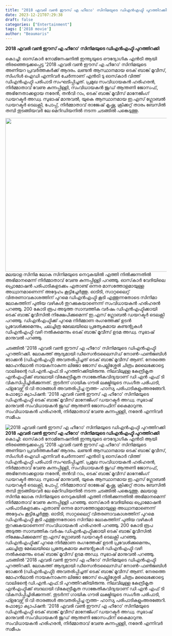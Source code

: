 ```yaml
---
title: "2018 എവരി വണ്‍ ഈസ് എ ഹീറോ' സിനിമയുടെ ഡിഎന്‍എഫ്ടി പുറത്തിറക്കി"
date: 2023-12-21T07:29:38
draft: false
categories: ["Entertainment"]
tags: ['2018 movie']
author: "Beaumaris"
---
```


<strong>2018 എവരി വണ്‍ ഈസ് എ ഹീറോ' സിനിമയുടെ ഡിഎന്‍എഫ്ടി പുറത്തിറക്കി</strong>

കൊച്ചി: ഓസ്‌കാര്‍ നോമിനേഷനില്‍ ഇന്ത്യയുടെ ഔദ്യോഗിക എന്‍ട്രി ആയി തിരഞ്ഞെടുക്കപ്പെട്ട '2018 എവരി വണ്‍ ഈസ് എ ഹീറോ' സിനിമയുടെ അണിയറ പ്രവര്‍ത്തകര്‍ക്ക് ആദരം. ലണ്ടന്‍ ആസ്ഥാനമായ ടെക് ബാങ്ക് മൂവീസ്, സിംഗിള്‍ ഐഡി എന്നിവര്‍ ചേര്‍ന്നാണ് എന്‍ട്രി ടു ഓസ്‌കാര്‍ വിത്ത് ഡിഎന്‍എഫ്ടി പരിപാടി സംഘടിപ്പിച്ചത്. പ്രമുഖ സംവിധായകന്‍ ഹരിഹരന്‍, നിര്‍മ്മാതാവ് വേണു കുന്നപ്പിള്ളി, സംവിധായകന്‍ ജൂഡ് ആന്തണി ജോസഫ്, അഭിനേതാക്കളായ നരേന്‍, തന്‍വി റാം, ടെക് ബാങ്ക് മൂവീസ് മാനേജിംഗ് ഡയറക്ടര്‍ അഡ്വ. സുഭാഷ് മാനുവല്‍, യുകെ ആസ്ഥാനമായ ഇ.എസ് ഗ്ലോബല്‍ ഡയറക്ടര്‍ ടെലക്സി, പോപ്പ്, നിര്‍മ്മാതാവ് രാജേഷ് കൃഷ്ണ, ക്രിക്കറ്റ് താരം ബേസില്‍ തമ്പി തുടങ്ങിയവര്‍ ലേ മെറിഡിയനില്‍ നടന്ന ചടങ്ങില്‍ പങ്കെടുത്തു.

<img class="alignnone size-full wp-image-435010" src="https://cdn.boolokam.com/articles/2023/12/DQDDFFF.jpg" alt="" width="720" height="480" />മലയാള സിനിമ ലോക സിനിമയുടെ നെറുകയില്‍ എത്തി നില്‍ക്കുന്നതില്‍ അഭിമാനമെന്ന് നിര്‍മ്മാതാവ് വേണു കുന്നപ്പിള്ളി പറഞ്ഞു. ഓസ്‌കാര്‍ വേദിയിലെ പ്രൊമോഷന്‍ പരിപാടികളടക്കം എതാണ്ട് ഒന്നര മാസത്തോളമായുള്ള അധ്വാനമാണെന്ന് അദ്ദേഹം കൂട്ടിച്ചേര്‍ത്തു. ഓടിടി, സാറ്റലൈറ്റ് വിതരണാവകാശത്തിന് പുറമെ ഡിഎന്‍എഫ്ടി കൂടി എത്തുന്നതോടെ സിനിമാ ലോകത്തിന് പുതിയ വഴികള്‍ തുറക്കുകയാണെന്ന് സംവിധായകന്‍ ഹരിഹരന്‍ പറഞ്ഞു. 200 കോടി രൂപ അടുത്ത സാമ്പത്തിക വര്‍ഷം ഡിഎന്‍എഫ്ടിക്കായി ടെക് ബാങ്ക് മൂവീസില്‍ നിക്ഷേപിക്കുമെന്ന് ഇ.എസ് ഗ്ലോബല്‍ ഡയറക്ടര്‍ ടെലക്സി പറഞ്ഞു. ഡിഎന്‍എഫ്ടിക്ക് പുറമെ നിര്‍മ്മാണ രംഗത്തേക്ക് ഉടന്‍ പ്രവേശിക്കുമെന്നും, ചലച്ചിത്ര മേഖലയിലെ പ്രത്യേകമായ കണ്ടന്റുകള്‍ ഡിഎന്‍എഫ്ടി വഴി നല്‍കുമെന്നും ടെക് ബാങ്ക് മൂവീസ് ഉടമ അഡ്വ. സുഭാഷ് മാനുവല്‍ പറഞ്ഞു.

ചടങ്ങില്‍ '2018 എവരി വണ്‍ ഈസ് എ ഹീറോ' സിനിമയുടെ ഡിഎന്‍എഫ്ടി പുറത്തിറക്കി. ലോകത്ത് ആദ്യമായി ഡീസെന്‍ട്രലൈസ്ഡ് നോണ്‍-ഫണ്‍ജബിള്‍ ടോക്കന്‍ (ഡിഎന്‍എഫ്ടി) അവതരിപ്പിച്ചത് ടെക് ബാങ്ക് മൂവീസ് ആണ്. നേരത്തെ മോഹന്‍ലാല്‍ നായകനാകുന്ന ലിജോ ജോസ് പെല്ലിശ്ശേരി ചിത്രം മലൈക്കോട്ടെ വാലിഭന്റെ ഡി.എന്‍.എഫ്.ടി പുറത്തിറക്കിയിരുന്നു. നിലവിലുള്ള കേന്ദ്രീകൃത എന്‍എഫ്ടിക്ക് ബദലായി വികേന്ദ്രീകൃത സാങ്കേതികവിദ്യയാണ് ഡി എന്‍ എഫ് ടി വികസിപ്പിച്ചിരിക്കുന്നത്.
തുടര്‍ന്ന് ഗായിക ഗൗരി ലക്ഷ്മിയുടെ സംഗീത പരിപാടി, ഫ്ളവേഴ്സ് ടി വി താരങ്ങള്‍ അവതരിപ്പിച്ച നൃത്ത- ഹാസ്യ പരിപാടികളുംഅരങ്ങേറി. ഫോട്ടോ ക്യാപ്ഷന്‍: '2018 എവരി വണ്‍ ഈസ് എ ഹീറോ' സിനിമയുടെ ഡിഎന്‍എഫ്ടി ടെക് ബാങ്ക് മൂവീസ് മാനേജിംഗ് ഡയറക്ടര്‍ അഡ്വ. സുഭാഷ് മാനുവല്‍ സംവിധായകന്‍ ജൂഡ് ആന്തണി ജോസഫിന് കൈമാറുന്നു. സംവിധായകന്‍ ഹരിഹരന്‍, നിര്‍മ്മാതാവ് വേണു കുന്നപ്പള്ളി, നരേന്‍ എന്നിവര്‍ സമീപം


![2018 എവരി വണ്‍ ഈസ് എ ഹീറോ' സിനിമയുടെ ഡിഎന്‍എഫ്ടി പുറത്തിറക്കി](https://cdn.boolokam.com/articles/2023/12/DQDDFFF.jpg)**2018 എവരി വണ്‍ ഈസ് എ ഹീറോ' സിനിമയുടെ ഡിഎന്‍എഫ്ടി പുറത്തിറക്കി** കൊച്ചി: ഓസ്‌കാര്‍ നോമിനേഷനില്‍ ഇന്ത്യയുടെ ഔദ്യോഗിക എന്‍ട്രി ആയി തിരഞ്ഞെടുക്കപ്പെട്ട '2018 എവരി വണ്‍ ഈസ് എ ഹീറോ' സിനിമയുടെ അണിയറ പ്രവര്‍ത്തകര്‍ക്ക് ആദരം. ലണ്ടന്‍ ആസ്ഥാനമായ ടെക് ബാങ്ക് മൂവീസ്, സിംഗിള്‍ ഐഡി എന്നിവര്‍ ചേര്‍ന്നാണ് എന്‍ട്രി ടു ഓസ്‌കാര്‍ വിത്ത് ഡിഎന്‍എഫ്ടി പരിപാടി സംഘടിപ്പിച്ചത്. പ്രമുഖ സംവിധായകന്‍ ഹരിഹരന്‍, നിര്‍മ്മാതാവ് വേണു കുന്നപ്പിള്ളി, സംവിധായകന്‍ ജൂഡ് ആന്തണി ജോസഫ്, അഭിനേതാക്കളായ നരേന്‍, തന്‍വി റാം, ടെക് ബാങ്ക് മൂവീസ് മാനേജിംഗ് ഡയറക്ടര്‍ അഡ്വ. സുഭാഷ് മാനുവല്‍, യുകെ ആസ്ഥാനമായ ഇ.എസ് ഗ്ലോബല്‍ ഡയറക്ടര്‍ ടെലക്സി, പോപ്പ്, നിര്‍മ്മാതാവ് രാജേഷ് കൃഷ്ണ, ക്രിക്കറ്റ് താരം ബേസില്‍ തമ്പി തുടങ്ങിയവര്‍ ലേ മെറിഡിയനില്‍ നടന്ന ചടങ്ങില്‍ പങ്കെടുത്തു. മലയാള സിനിമ ലോക സിനിമയുടെ നെറുകയില്‍ എത്തി നില്‍ക്കുന്നതില്‍ അഭിമാനമെന്ന് നിര്‍മ്മാതാവ് വേണു കുന്നപ്പിള്ളി പറഞ്ഞു. ഓസ്‌കാര്‍ വേദിയിലെ പ്രൊമോഷന്‍ പരിപാടികളടക്കം എതാണ്ട് ഒന്നര മാസത്തോളമായുള്ള അധ്വാനമാണെന്ന് അദ്ദേഹം കൂട്ടിച്ചേര്‍ത്തു. ഓടിടി, സാറ്റലൈറ്റ് വിതരണാവകാശത്തിന് പുറമെ ഡിഎന്‍എഫ്ടി കൂടി എത്തുന്നതോടെ സിനിമാ ലോകത്തിന് പുതിയ വഴികള്‍ തുറക്കുകയാണെന്ന് സംവിധായകന്‍ ഹരിഹരന്‍ പറഞ്ഞു. 200 കോടി രൂപ അടുത്ത സാമ്പത്തിക വര്‍ഷം ഡിഎന്‍എഫ്ടിക്കായി ടെക് ബാങ്ക് മൂവീസില്‍ നിക്ഷേപിക്കുമെന്ന് ഇ.എസ് ഗ്ലോബല്‍ ഡയറക്ടര്‍ ടെലക്സി പറഞ്ഞു. ഡിഎന്‍എഫ്ടിക്ക് പുറമെ നിര്‍മ്മാണ രംഗത്തേക്ക് ഉടന്‍ പ്രവേശിക്കുമെന്നും, ചലച്ചിത്ര മേഖലയിലെ പ്രത്യേകമായ കണ്ടന്റുകള്‍ ഡിഎന്‍എഫ്ടി വഴി നല്‍കുമെന്നും ടെക് ബാങ്ക് മൂവീസ് ഉടമ അഡ്വ. സുഭാഷ് മാനുവല്‍ പറഞ്ഞു. ചടങ്ങില്‍ '2018 എവരി വണ്‍ ഈസ് എ ഹീറോ' സിനിമയുടെ ഡിഎന്‍എഫ്ടി പുറത്തിറക്കി. ലോകത്ത് ആദ്യമായി ഡീസെന്‍ട്രലൈസ്ഡ് നോണ്‍-ഫണ്‍ജബിള്‍ ടോക്കന്‍ (ഡിഎന്‍എഫ്ടി) അവതരിപ്പിച്ചത് ടെക് ബാങ്ക് മൂവീസ് ആണ്. നേരത്തെ മോഹന്‍ലാല്‍ നായകനാകുന്ന ലിജോ ജോസ് പെല്ലിശ്ശേരി ചിത്രം മലൈക്കോട്ടെ വാലിഭന്റെ ഡി.എന്‍.എഫ്.ടി പുറത്തിറക്കിയിരുന്നു. നിലവിലുള്ള കേന്ദ്രീകൃത എന്‍എഫ്ടിക്ക് ബദലായി വികേന്ദ്രീകൃത സാങ്കേതികവിദ്യയാണ് ഡി എന്‍ എഫ് ടി വികസിപ്പിച്ചിരിക്കുന്നത്. തുടര്‍ന്ന് ഗായിക ഗൗരി ലക്ഷ്മിയുടെ സംഗീത പരിപാടി, ഫ്ളവേഴ്സ് ടി വി താരങ്ങള്‍ അവതരിപ്പിച്ച നൃത്ത- ഹാസ്യ പരിപാടികളുംഅരങ്ങേറി. ഫോട്ടോ ക്യാപ്ഷന്‍: '2018 എവരി വണ്‍ ഈസ് എ ഹീറോ' സിനിമയുടെ ഡിഎന്‍എഫ്ടി ടെക് ബാങ്ക് മൂവീസ് മാനേജിംഗ് ഡയറക്ടര്‍ അഡ്വ. സുഭാഷ് മാനുവല്‍ സംവിധായകന്‍ ജൂഡ് ആന്തണി ജോസഫിന് കൈമാറുന്നു. സംവിധായകന്‍ ഹരിഹരന്‍, നിര്‍മ്മാതാവ് വേണു കുന്നപ്പള്ളി, നരേന്‍ എന്നിവര്‍ സമീപം
